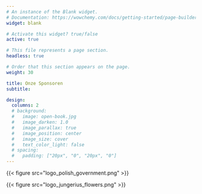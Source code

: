 ```yaml
---
# An instance of the Blank widget.
# Documentation: https://wowchemy.com/docs/getting-started/page-builder/
widget: blank

# Activate this widget? true/false
active: true

# This file represents a page section.
headless: true

# Order that this section appears on the page.
weight: 30

title: Onze Sponsoren
subtitle:

design:
  columns: 2
  # background:
  #   image: open-book.jpg
  #   image_darken: 1.0
  #   image_parallax: true
  #   image_position: center
  #   image_size: cover
  #   text_color_light: false
  # spacing:
  #   padding: ["20px", "0", "20px", "0"]
---
```


{{< figure src="logo_polish_government.png" >}}

<a href="https://www.jungeriusflowers.nl/" style="text-decoration: none" target="_blank">{{< figure src="logo_jungerius_flowers.png" >}}</a>
